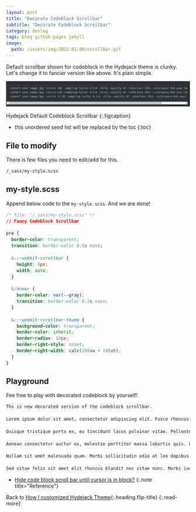 ```yaml
---
layout: post
title: "Decorate Codeblock Scrollbar"
subtitle: "Decorate Codeblock Scrollbar"
category: devlog
tags: blog github-pages jekyll
image:
  path: /assets/img/2022-01-09/scrollbar.gif
---
```


Default scrollbar shown for codeblock in the Hydejack theme is clunky.<br>
Let's change it to fancier version like above. It's plain simple.

![Default Scrollbar](/assets/img/2022-01-09/default_scrollbar.png)

Hydejack Default Codeblock Scrollbar
{:.figcaption}

<!--more-->

* this unordered seed list will be replaced by the toc
{:toc}

## File to modify

There is few files you need to edit/add for this.<br>

```default
/_sass/my-style.scss
```

## my-style.scss

Append below code to the `my-style.scss`. And we are done!

```css
/* file: "/_sass/my-style.scss" */
// Fancy Codeblock Scrollbar

pre {
  border-color: transparent;
  transition: border-color 0.5s ease;

  &::-webkit-scrollbar {
    height: 8px;
    width: auto;
  }

  &:hover {
    border-color: var(--gray);
    transition: border-color 0.2s ease;
  }

  &::-webkit-scrollbar-thumb {
    background-color: transparent;
    border-color: inherit;
    border-radius: 10px;
    border-right-style: inset;
    border-right-width: calc(100vw + 100vh);
  }
}
```

## Playground

Fee free to play with decorated codeblock by yourself!

```default
Ths is new decorated version of the codeblock scrollbar.

Lorem ipsum dolor sit amet, consectetur adipiscing elit. Fusce rhoncus leo fringilla massa imperdiet pretium. Vestibulum sit amet quam sem. Aliquam lectus orci, tincidunt ut nunc in, placerat viverra felis. Etiam volutpat pretium purus, ac hendrerit felis faucibus eu. Quisque aliquet lacus tortor, eu gravida mi pretium sit amet. Proin at sem nec ligula laoreet cursus eget nec erat. Praesent porttitor placerat tortor, a tincidunt velit volutpat et. Integer molestie libero vitae erat feugiat pellentesque. Morbi turpis purus, volutpat ut sem nec, pharetra tristique sapien.

Quisque tristique porta ex, eu tincidunt lacus pulvinar vitae. Pellentesque est turpis, pharetra sit amet lectus a, gravida blandit massa. Vivamus vestibulum, metus at imperdiet sodales, nisl dui consectetur leo, vitae dignissim nibh diam egestas ligula. Pellentesque feugiat rutrum nisi. Maecenas nec bibendum nulla, at ultricies augue. Nullam magna massa, tincidunt in enim eget, finibus tincidunt mauris. Pellentesque quis aliquam urna. Sed in erat id metus accumsan hendrerit. Phasellus aliquet pretium porttitor. Ut id magna et dui tempus congue. Phasellus tempor malesuada felis, quis rutrum quam condimentum facilisis.

Aenean consectetur auctor ex, molestie porttitor massa lobortis quis. Ut ac risus feugiat, placerat magna eu, rutrum orci. Nam ultricies, metus eu malesuada rhoncus, metus arcu placerat eros, vitae euismod purus augue ullamcorper lorem. Nam semper elit eu mauris molestie convallis. Aliquam placerat, mauris non malesuada dignissim, velit mi suscipit sapien, id feugiat arcu est id neque. Vivamus mattis molestie pellentesque. Cras ullamcorper euismod lorem eu luctus. Aenean hendrerit justo ex, eget hendrerit risus euismod sit amet. Maecenas nibh purus, tempor nec dolor nec, feugiat lobortis sapien. Integer eu dolor mauris. Etiam eleifend mollis nisl sit amet luctus. Vestibulum porttitor condimentum enim eget lobortis. Phasellus viverra leo a felis suscipit, vitae tempus metus consectetur. In a tincidunt ante.

Nullam sit amet malesuada quam. Morbi sollicitudin odio at leo dapibus scelerisque. Donec bibendum porta lectus quis mattis. Cras sed libero eu nibh facilisis semper nec a tellus. Nullam tincidunt eu purus vel interdum. Sed imperdiet leo nisl, nec finibus velit blandit quis. Vestibulum ante ipsum primis in faucibus orci luctus et ultrices posuere cubilia curae; Maecenas nec viverra enim.

Sed vitae felis sit amet elit rhoncus blandit nec vitae nunc. Morbi iaculis ligula sed est ornare, in tempor neque semper. Praesent at quam ullamcorper ante laoreet consectetur. Pellentesque posuere massa diam, quis consequat nisl pellentesque vitae. In in volutpat dui, non molestie nulla. Phasellus et egestas sem, vitae tempus quam. Sed sapien massa, pharetra et lorem at, molestie tincidunt augue. Aliquam viverra congue sapien, id congue tellus gravida sit amet.
```

* [Hide code block scroll bar until cursor is in block?](https://github.com/cotes2020/jekyll-theme-chirpy/issues/414)
{:.note title="Reference"}

Back to [How I customized Hydejack Theme](2020-08-02-how-i-customized-hydejack-theme.md){:.heading.flip-title}
{:.read-more}
